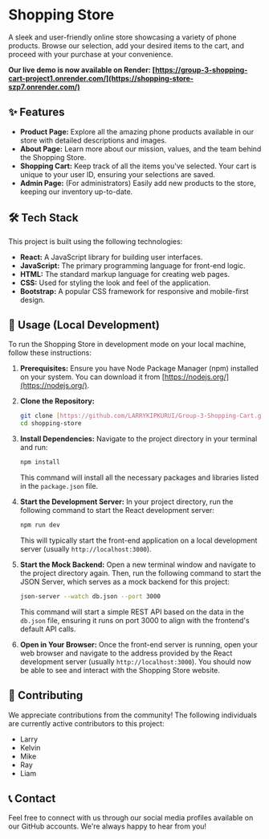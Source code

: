 # Shopping Store

A sleek and user-friendly online store showcasing a variety of phone products. Browse our selection, add your desired items to the cart, and proceed with your purchase at your convenience.

**Our live demo is now available on Render: [https://group-3-shopping-cart-project1.onrender.com/](https://shopping-store-szp7.onrender.com/)**

## ✨ Features

* **Product Page:** Explore all the amazing phone products available in our store with detailed descriptions and images.
* **About Page:** Learn more about our mission, values, and the team behind the Shopping Store.
* **Shopping Cart:** Keep track of all the items you've selected. Your cart is unique to your user ID, ensuring your selections are saved.
* **Admin Page:** (For administrators) Easily add new products to the store, keeping our inventory up-to-date.

## 🛠️ Tech Stack

This project is built using the following technologies:

* **React:** A JavaScript library for building user interfaces.
* **JavaScript:** The primary programming language for front-end logic.
* **HTML:** The standard markup language for creating web pages.
* **CSS:** Used for styling the look and feel of the application.
* **Bootstrap:** A popular CSS framework for responsive and mobile-first design.

## 🚀 Usage (Local Development)

To run the Shopping Store in development mode on your local machine, follow these instructions:

1.  **Prerequisites:** Ensure you have Node Package Manager (npm) installed on your system. You can download it from [https://nodejs.org/](https://nodejs.org/).

2.  **Clone the Repository:**
    ```bash
    git clone [https://github.com/LARRYKIPKURUI/Group-3-Shopping-Cart.git](https://github.com/LARRYKIPKURUI/Group-3-Shopping-Cart.git)
    cd shopping-store
    ```

3.  **Install Dependencies:** Navigate to the project directory in your terminal and run:
    ```bash
    npm install
    ```
    This command will install all the necessary packages and libraries listed in the `package.json` file.

4.  **Start the Development Server:** In your project directory, run the following command to start the React development server:
    ```bash
    npm run dev
    ```
    This will typically start the front-end application on a local development server (usually `http://localhost:3000`).

5.  **Start the Mock Backend:** Open a new terminal window and navigate to the project directory again. Then, run the following command to start the JSON Server, which serves as a mock backend for this project:
    ```bash
    json-server --watch db.json --port 3000
    ```
    This command will start a simple REST API based on the data in the `db.json` file, ensuring it runs on port 3000 to align with the frontend's default API calls.

6.  **Open in Your Browser:** Once the front-end server is running, open your web browser and navigate to the address provided by the React development server (usually `http://localhost:3000`). You should now be able to see and interact with the Shopping Store website.

## 🤝 Contributing

We appreciate contributions from the community! The following individuals are currently active contributors to this project:

* Larry
* Kelvin
* Mike
* Ray
* Liam

## 📞 Contact

Feel free to connect with us through our social media profiles available on our GitHub accounts. We're always happy to hear from you!
